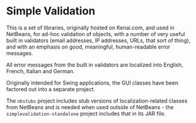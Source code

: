 Simple Validation
=================

This is a set of libraries, originally hosted on Kenai.com, and used in NetBeans, for ad-hoc validation of
objects, with a number of very useful built in validators (email addresses, IP addresses, URLs, that sort of thing),
and with an emphasis on good, meaningful, human-readable error messages.

All error messages from the built in validators are localized into English, French, Italian and German.

Originally intended for Swing applications, the GUI classes have been factored out into a separate project.

The `nbstubs` project includes stub versions of localization-related classes from NetBeans and is needed
when used outside of NetBeans - the `simplevalidation-standalone` project includes that in its JAR file.


